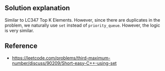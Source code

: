 ## Solution explanation

Similar to LC347 Top K Elements. However, since there are duplicates in the problem, we naturally use `set` instead of
`priority_queue`. However, the logic is very similar.

## Reference

- https://leetcode.com/problems/third-maximum-number/discuss/90209/Short-easy-C++-using-set